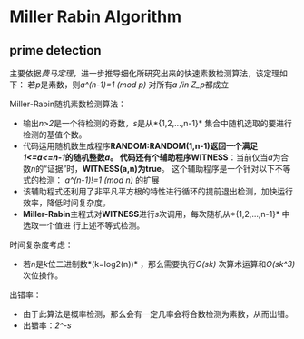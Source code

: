 # Miller Rabin Algorithm
## prime detection


主要依据*费马定理*，进一步推导细化所研究出来的快速素数检测算法，该定理如下：
  若*p*是素数，则*a^(n-1)=1 (mod p)* 对所有*a /in Z_p*都成立
 
Miller-Rabin随机素数检测算法：
* 输出*n>2*是一个待检测的奇数，*s*是从*{1,2,...,n-1}* 集合中随机选取的要进行检测的基值个数。
* 代码运用随机数生成程序**RANDOM:RANDOM(1,n-1)**返回一个满足*1<=a<=n-1*的随机整数*a*。
  代码还有个辅助程序**WITNESS**：当前仅当*a*为合数*n*的“证据”时，**WITNESS(a,n)**为**true**。
  这个辅助程序是一个针对以下不等式的检测：
    *a^(n-1)!=1 (mod n)*
  的扩展
* 该辅助程式还利用了非平凡平方根的特性进行循环的提前退出检测，加快运行效率，降低时间复杂度。
* **Miller-Rabin**主程式对**WITNESS**进行*s*次调用，每次随机从*{1,2,...,n-1}* 中选取一个值进
  行上述不等式检测。
 
时间复杂度考虑：
* 若*n*是*k*位二进制数*(k=log2(n))* ，那么需要执行*O(sk)* 次算术运算和*O(sk^3)* 次位操作。
 
出错率：
* 由于此算法是概率检测，那么会有一定几率会将合数检测为素数，从而出错。
* 出错率：*2^-s*
